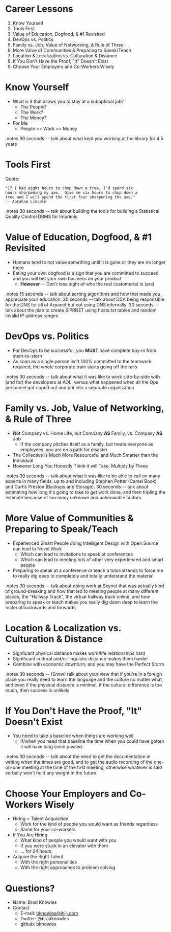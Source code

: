 # Career Lessons

1. Know Yourself
1. Tools First
1. Value of Education, Dogfood, & #1 Revisited
1. DevOps vs. Politics
1. Family vs. Job, Value of Networking, & Rule of Three
1. More Value of Communities & Preparing to Speak/Teach
1. Location & Localization vs. Culturation & Distance
1. If You Don't Have the Proof, "It" Doesn't Exist
1. Choose Your Employers and Co-Workers Wisely

# Know Yourself

* What is it that allows you to stay at a suboptimal job?
    + The People?
    + The Work?
    + The Money?
* For Me
    + People >> Work >> Money

.notes 30 seconds -- talk about what kept you working at the library for
4.5 years

# Tools First

Quote:

    "If I had eight hours to chop down a tree, I'd spend six
    hours sharpening my axe.  Give me six hours to chop down a
    tree and I will spend the first four sharpening the axe."
    -- Abraham Lincoln

.notes 30 seconds -- talk about building the tools for building a
Statistical Quality Control DBMS for Imprimis

# Value of Education, Dogfood, & #1 Revisited

* Humans tend to not value something until it is gone or they are no longer there 
* Eating your own dogfood is a sign that you are committed to succeed and you will bet your own business on your product
    + __However__ -- Don't lose sight of who the real customer(s) is (are)

.notes 15 seconds -- talk about sorting algorithms and how that made you
appreciate your education.  30 seconds -- talk about DCA being responsible
for the DNS for all of Arpanet but not using DNS internally.  30 seconds --
talk about the plan to create SIPRNET using hosts.txt tables and random
invalid IP address ranges

# DevOps vs. Politics

* For DevOps to be successful, you __MUST__ have complete buy-in from stem-to-stern
* As soon as a single person isn't 100% committed to the teamwork required, the whole corporate train starts going off the rails

.notes 30 seconds -- talk about what it was like to work side-by-side with (and
for) the developers at AOL, versus what happened when all the Ops personnel
got ripped out and put into a separate organization

# Family vs. Job, Value of Networking, & Rule of Three

* Not Company vs. Home Life, but Company __AS__ Family, vs. Company __AS__ Job
    + If the company pitches itself as a family, but treats everyone as employees, you are on a path for disaster
* The Collective is Much More Resourceful and Much Smarter than the Individual
* However Long You Honestly Think it will Take, Multiply by Three

.notes 30 seconds -- talk about what it
was like to be able to call on many experts in many fields, up to and
including Stephen Potter (Camel Book) and Curtis Preston (Backups and
Storage).  30 seconds -- talk about estimating how long it's going to take
to get work done, and then tripling the estimate because of too many
unknown and unknowable factors.

# More Value of Communities & Preparing to Speak/Teach

* Experienced Smart People doing Intelligent Design with Open Source can lead to Novel Work
    + Which can lead to invitations to speak at conferences
	- Which can lead to meeting lots of other very experienced and smart people
* Preparing to speak at a conference or teach a tutorial tends to force me to really dig deep to completely and totally understand the material

.notes 30 seconds -- talk about doing work at Skynet that was actually
kind of ground-breaking and how that led to meeting people at many
different places, the "Hallway Track", the virtual hallway track online,
and how preparing to speak or teach makes you really dig down deep to
learn the material backwards and forwards.

# Location & Localization vs. Culturation & Distance

* Signficant physical distance makes work/life relationships hard
* Significant cultural and/or linguistic distance makes them harder
* Combine with economic downturn, and you may have the Perfect Storm

.notes 30 seconds -- (Snow) talk about your view that if you're in a foreign
place you really need to learn the language and the culture no matter what, 
and even if the physical distance is minimal, if the cultural difference is
too much, then success is unlikely

# If You Don't Have the Proof, "It" Doesn't Exist

* You need to take a baseline when things are working well
    + If/when you need that baseline the time when you could have gotten it will have long since passed.

.notes 30 seconds -- talk about the need to get the documentation in
writing when the times are good, and to get the audio recording of the
one-on-one meeting at the time of the first meeting, otherwise whatever is
said verbally won't hold any weight in the future.

# Choose Your Employers and Co-Workers Wisely

* Hiring = Talent Acquisition
    + Work for the kind of people you would want as friends regardless
    + Same for your co-workers
* If You Are Hiring
    + What kind of people you would want with you
	- If you were stuck in an elevator with them
	- ... for 24 hours
* Acquire the Right Talent
    + With the right personalities
    + With the right approaches to problem solving

# Questions?

* Name: Brad Knowles
* Contact
    * E-mail: bknowles@ihiji.com
    * Twitter: @bradknowles
    * github: bknowles

